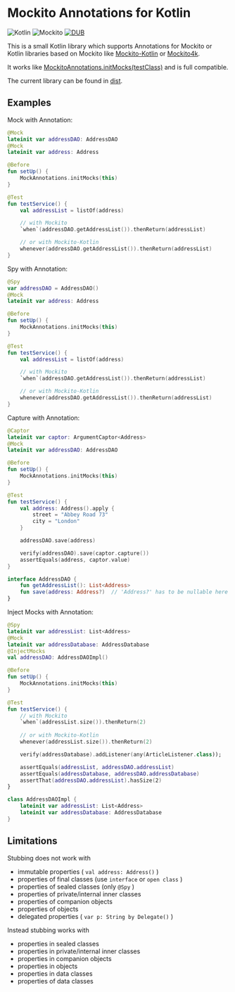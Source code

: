 # Mockito Annotations for Kotlin

![Kotlin](https://img.shields.io/badge/Kotlin-1.2%2B-blue.svg)
![Mockito](https://img.shields.io/badge/Mockito-2.13%2B-blue.svg)
[![DUB](https://img.shields.io/dub/l/vibe-d.svg)](https://github.com/wickie73/mockito4kotlin.annotation/blob/master/LICENSEhttps://github.com/wickie73/mockito4kotlin.annotation/blob/master/LICENSE)

This is a small Kotlin library which supports Annotations for Mockito or Kotlin libraries based on Mockito like 
[Mockito-Kotlin](https://github.com/nhaarman/mockito-kotlin/) or [Mockito4k](https://github.com/tmurakami/mockito4k). 

It works like [MockitoAnnotations.initMocks(testClass)](https://static.javadoc.io/org.mockito/mockito-core/2.13.0/org/mockito/MockitoAnnotations.html)
and is full compatible.

The current library can be found in [dist](dist).

## Examples

Mock with Annotation:
```kotlin
@Mock
lateinit var addressDAO: AddressDAO
@Mock
lateinit var address: Address

@Before
fun setUp() {
    MockAnnotations.initMocks(this)
}

@Test
fun testService() {
    val addressList = listOf(address)

    // with Mockito
    `when`(addressDAO.getAddressList()).thenReturn(addressList)

    // or with Mockito-Kotlin
    whenever(addressDAO.getAddressList()).thenReturn(addressList)
}
```

Spy with Annotation:

```kotlin
@Spy
var addressDAO = AddressDAO()
@Mock
lateinit var address: Address

@Before
fun setUp() {
    MockAnnotations.initMocks(this)
}

@Test
fun testService() {
    val addressList = listOf(address)

    // with Mockito
    `when`(addressDAO.getAddressList()).thenReturn(addressList)

    // or with Mockito-Kotlin
    whenever(addressDAO.getAddressList()).thenReturn(addressList)
}
```

Capture with Annotation:

```kotlin
@Captor
lateinit var captor: ArgumentCaptor<Address>
@Mock
lateinit var addressDAO: AddressDAO

@Before
fun setUp() {
    MockAnnotations.initMocks(this)
}

@Test
fun testService() {
    val address: Address().apply {
        street = "Abbey Road 73"
        city = "London"
    }

    addressDAO.save(address)

    verify(addressDAO).save(captor.capture())
    assertEquals(address, captor.value)
}

interface AddressDAO {
    fun getAddressList(): List<Address>
    fun save(address: Address?)  // 'Address?' has to be nullable here
}
```

Inject Mocks with Annotation:

```kotlin
@Spy
lateinit var addressList: List<Address>
@Mock
lateinit var addressDatabase: AddressDatabase
@InjectMocks
val addressDAO: AddressDAOImpl()

@Before
fun setUp() {
    MockAnnotations.initMocks(this)
}

@Test
fun testService() {
    // with Mockito
    `when`(addressList.size()).thenReturn(2)
    
    // or with Mockito-Kotlin
    whenever(addressList.size()).thenReturn(2)

    verify(addressDatabase).addListener(any(ArticleListener.class));

    assertEquals(addressList, addressDAO.addressList)
    assertEquals(addressDatabase, addressDAO.addressDatabase)
    assertThat(addressDAO.addressList).hasSize(2)
}

class AddressDAOImpl {
    lateinit var addressList: List<Address>
    lateinit var addressDatabase: AddressDatabase
}
```

## Limitations

Stubbing does not work with

* immutable properties ( `val address: Address()` )
* properties of final classes (use `interface` or `open class` )
* properties of sealed classes (only `@Spy` )
* properties of private/internal inner classes
* properties of companion objects
* properties of objects
* delegated properties ( `var p: String by Delegate()` )

Instead stubbing works with

* properties in sealed classes
* properties in private/internal inner classes
* properties in companion objects
* properties in objects
* properties in data classes
* properties of data classes
